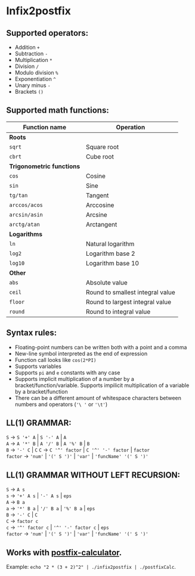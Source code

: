 # Infix2postfix
## Supported operators:
- Addition `+`
- Subtraction `-`
- Multiplication `*`
- Division `/`
- Modulo division `%`
- Exponentiation `^`
- Unary minus `-`
- Brackets `()`

## Supported math functions:
| Function name              | Operation                       |
| -------------------------- | ------------------------------- |
| <b>Roots</b>               |                                 |
| `sqrt`                     | Square root                     |
| `cbrt`                     | Cube root                       |
| <b>Trigonometric functions</b> |                             |
| `cos`                      | Cosine                          |
| `sin`                      | Sine                            |
| `tg/tan`                   | Tangent                         |
| `arccos/acos`              | Arccosine                       |
| `arcsin/asin`              | Arcsine                         |
| `arctg/atan`               | Arctangent                      |
| <b>Logarithms</b>          |                                 |
| `ln`                       | Natural logarithm               |
| `log2`                     | Logarithm base 2                |
| `log10`                    | Logarithm base 10               |
| <b>Other</b>               |                                 |
| `abs`                      | Absolute value                  |
| `ceil`                     | Round to smallest integral value|
| `floor`                    | Round to largest integral value |
| `round`                    | Round to integral value         |

## Syntax rules:
- Floating-point numbers can be written both with a point and a comma
- New-line symbol interpreted as the end of expression
- Function call looks like `cos(2*PI)`
- Supports variables
- Supports `pi` and `e` constants with any case
- Supports implicit multiplication of a number by a bracket/function/variable. Supports impilicit multiplication of a variable by a bracket/function
- There can be a different amount of whitespace characters between numbers and operators (`'\ '` or `'\t'`)

## LL(1) GRAMMAR:
`S` -> `S '+' A` | `S '-' A` | `A`  
`A` -> `A '*' B` | `A '/' B` | `A '%' B` | `B`  
`B` -> `'-' C` | `C` 
`C` -> `C '^' factor` | `C '^' '-' factor` | `factor`  
`factor` -> `'num'` | `'(' S ')'` | `'var'` | `'funcName' '(' S ')'`  

## LL(1) GRAMMAR WITHOUT LEFT RECURSION:
`S` -> `A s`  
`s` -> `'+' A s` | `'-' A s` | `eps`  
`A` -> `B a`  
`a` -> `'*' B a` | `'/' B a` | `'%' B a` | `eps`  
`B` -> `'-' C` | `C`  
`C` -> `factor c`  
`c` -> `'^' factor c` | `'^' '-' factor c` | `eps`  
`factor` -> `'num'` | `'(' S ')'` | `'var'` | `'funcName' '(' S ')'`  


## Works with [postfix-calculator](https://github.com/evgeny-net-x/Postfix-calculator).
Example: `echo "2 * (3 + 2)^2" | ./infix2postfix | ./postfixCalc`.
